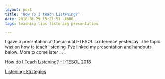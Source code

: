 ```yaml
---
layout: post
title: 'How do I teach Listening?'
date: 2018-09-29 15:21:51 -0600
tags: teaching tips listening presentation

---
```

I gave a presentation at the annual I-TESOL conference yesterday. The topic was on how to teach listening. I've linked my presentation and handouts below. More to come later . . . 

[How do I Teach Listening? - I-TESOL 2018](http://benmcmurry.com/wp-content/uploads/2018/09/How-do-I-Teach-Listening-I-TESOL-2018.pptx)

[Listening-Strategies](http://benmcmurry.com/wp-content/uploads/2018/09/Listening-Strategies.docx)